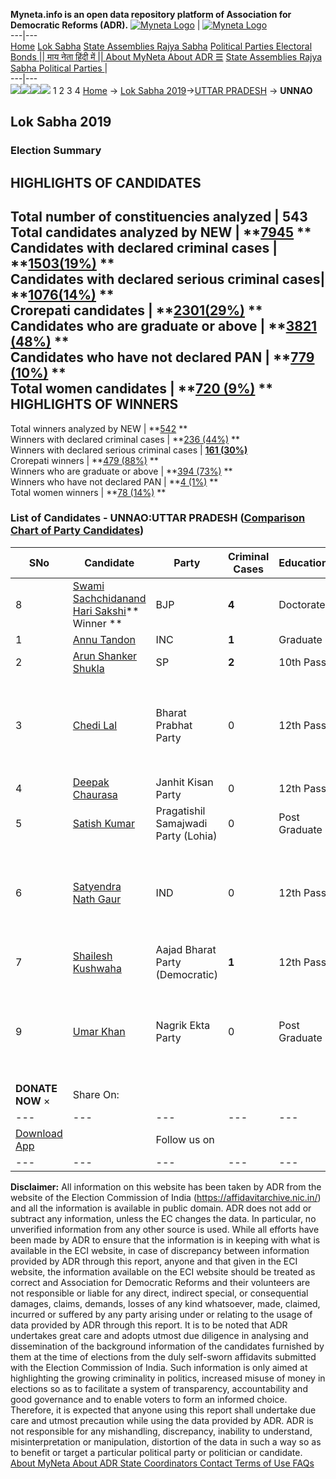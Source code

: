 **Myneta.info is an open data repository platform of Association for Democratic Reforms (ADR).**
[![Myneta Logo](https://www.myneta.info/lib/img/myneta-logo.png)](https://www.myneta.info/) | [![Myneta Logo](https://www.myneta.info/lib/img/adr-logo.png)](https://adrindia.org)  
---|---  
[Home](https://www.myneta.info/) [Lok Sabha](https://www.myneta.info/#ls "Lok Sabha") [ State Assemblies ](https://www.myneta.info/#sa "State Assemblies") [Rajya Sabha](https://www.myneta.info/#rs "Rajya Sabha") [Political Parties ](https://www.myneta.info/party "Political Parties") [ Electoral Bonds ](https://www.myneta.info/electoral_bonds "Electoral Bonds") [ || माय नेता हिंदी में || ](https://translate.google.co.in/translate?prev=hp&hl=en&js=y&u=www.myneta.info&sl=en&tl=hi&history_state0=) [ About MyNeta ](https://adrindia.org/content/about-myneta) [ About ADR ](https://adrindia.org/about-adr/who-we-are) [☰](javascript:void\(0\))
[ State Assemblies ](https://www.myneta.info/#sa "State Assemblies") [ Rajya Sabha ](https://www.myneta.info/#rs "Rajya Sabha") [ Political Parties ](https://www.myneta.info/party "Political Parties")
|   
---|---  
![](https://www.myneta.info/lib/img/banner/banner-1.png)![](https://www.myneta.info/lib/img/banner/banner-2.png)![](https://www.myneta.info/lib/img/banner/banner-3.png)![](https://www.myneta.info/lib/img/banner/banner-4.png)
1  2  3  4 
[Home](https://www.myneta.info/) → [Lok Sabha 2019](https://www.myneta.info/LokSabha2019/)→[UTTAR PRADESH](https://www.myneta.info/LokSabha2019/index.php?action=show_constituencies&state_id=57) → **UNNAO**
### 
## Lok Sabha 2019
###  Election Summary 
HIGHLIGHTS OF CANDIDATES  
---  
Total number of constituencies analyzed |  543   
Total candidates analyzed by NEW | **[7945](https://www.myneta.info/LokSabha2019/index.php?action=summary&subAction=candidates_analyzed&sort=candidate#summary) **  
Candidates with declared criminal cases | **[1503(19%)](https://www.myneta.info/LokSabha2019/index.php?action=summary&subAction=crime&sort=candidate#summary) **  
Candidates with declared serious criminal cases| **[1076(14%)](https://www.myneta.info/LokSabha2019/index.php?action=summary&subAction=serious_crime&sort=candidate#summary) **  
Crorepati candidates | **[2301(29%)](https://www.myneta.info/LokSabha2019/index.php?action=summary&subAction=crorepati&sort=candidate#summary) **  
Candidates who are graduate or above | **[3821 (48%)](https://www.myneta.info/LokSabha2019/index.php?action=summary&subAction=education&sort=candidate#summary) **  
Candidates who have not declared PAN | **[779 (10%)](https://www.myneta.info/LokSabha2019/index.php?action=summary&subAction=without_pan&sort=candidate#summary) **  
Total women candidates | **[720 (9%)](https://www.myneta.info/LokSabha2019/index.php?action=summary&subAction=women_candidate&sort=candidate#summary) **  
HIGHLIGHTS OF WINNERS  
---  
Total winners analyzed by NEW | **[542](https://www.myneta.info/LokSabha2019/index.php?action=summary&subAction=winner_analyzed&sort=candidate#summary) **  
Winners with declared criminal cases | **[236 (44%)](https://www.myneta.info/LokSabha2019/index.php?action=summary&subAction=winner_crime&sort=candidate#summary) **  
Winners with declared serious criminal cases | **[161 (30%)](https://www.myneta.info/LokSabha2019/index.php?action=summary&subAction=winner_serious_crime&sort=candidate#summary)**  
Crorepati winners | **[479 (88%)](https://www.myneta.info/LokSabha2019/index.php?action=summary&subAction=winner_crorepati&sort=candidate#summary) **  
Winners who are graduate or above | **[394 (73%)](https://www.myneta.info/LokSabha2019/index.php?action=summary&subAction=winner_education&sort=candidate#summary) **  
Winners who have not declared PAN | **[4 (1%)](https://www.myneta.info/LokSabha2019/index.php?action=summary&subAction=winner_without_pan&sort=candidate#summary) **  
Total women winners | **[78 (14%)](https://www.myneta.info/LokSabha2019/index.php?action=summary&subAction=winner_women&sort=candidate#summary) **  
### List of Candidates - UNNAO:UTTAR PRADESH ([Comparison Chart of Party Candidates](https://www.myneta.info/LokSabha2019/comparisonchart.php?constituency_id=900))
SNo | Candidate| Party| Criminal Cases| Education| Age| Total Assets| Liabilities  
---|---|---|---|---|---|---|---  
8  | [Swami Sachchidanand Hari Sakshi](https://www.myneta.info/LokSabha2019/candidate.php?candidate_id=9694)** Winner ** | BJP | **4** | Doctorate| 63 | Rs 4,08,86,941 ~ 4 Crore+ | Rs 6,99,025 ~ 6 Lacs+  
1  | [Annu Tandon](https://www.myneta.info/LokSabha2019/candidate.php?candidate_id=9696) | INC | **1** | Graduate| 61 | Rs 81,60,46,184 ~ 81 Crore+ | Rs 9,66,75,048 ~ 9 Crore+  
2  | [Arun Shanker Shukla](https://www.myneta.info/LokSabha2019/candidate.php?candidate_id=11318) | SP | **2** | 10th Pass| 61 | Rs 45,83,67,272 ~ 45 Crore+ | Rs 20,74,764 ~ 20 Lacs+  
3  | [Chedi Lal](https://www.myneta.info/LokSabha2019/candidate.php?candidate_id=9691) | Bharat Prabhat Party | 0 | 12th Pass| 58 | ![](https://myneta.info/image_v2.php?myneta_folder=LokSabha2019&candidate_id=9691&col=ta) | ![](https://myneta.info/image_v2.php?myneta_folder=LokSabha2019&candidate_id=9691&col=lia)  
4  | [Deepak Chaurasa](https://www.myneta.info/LokSabha2019/candidate.php?candidate_id=9697) | Janhit Kisan Party | 0 | 12th Pass| 51 | Rs 75,97,500 ~ 75 Lacs+ | Rs 0 ~   
5  | [Satish Kumar](https://www.myneta.info/LokSabha2019/candidate.php?candidate_id=9692) | Pragatishil Samajwadi Party (Lohia) | 0 | Post Graduate| 56 | Rs 84,90,514 ~ 84 Lacs+ | Rs 3,60,315 ~ 3 Lacs+  
6  | [Satyendra Nath Gaur](https://www.myneta.info/LokSabha2019/candidate.php?candidate_id=11320) | IND | 0 | 12th Pass| 62 | ![](https://myneta.info/image_v2.php?myneta_folder=LokSabha2019&candidate_id=11320&col=ta) | ![](https://myneta.info/image_v2.php?myneta_folder=LokSabha2019&candidate_id=11320&col=lia)  
7  | [Shailesh Kushwaha](https://www.myneta.info/LokSabha2019/candidate.php?candidate_id=9699) | Aajad Bharat Party (Democratic) | **1** | 12th Pass| 42 | Rs 63,62,500 ~ 63 Lacs+ | Rs 20,00,000 ~ 20 Lacs+  
9  | [Umar Khan](https://www.myneta.info/LokSabha2019/candidate.php?candidate_id=11319) | Nagrik Ekta Party | 0 | Post Graduate| 29 | ![](https://myneta.info/image_v2.php?myneta_folder=LokSabha2019&candidate_id=11319&col=ta) | ![](https://myneta.info/image_v2.php?myneta_folder=LokSabha2019&candidate_id=11319&col=lia)  
|  **DONATE NOW** × |  Share On:  | [](https://api.whatsapp.com/send?text=https%3A%2F%2Fmyneta.info%2Fpunjab2022%2Findex.php%3Faction%3Dshow_constituencies%26state_id%3D19) | [](https://www.facebook.com/sharer/sharer.php?u=https%3A%2F%2Fmyneta.info%2Fpunjab2022%2Findex.php%3Faction%3Dshow_constituencies%26state_id%3D19) | [](https://twitter.com/share?url=https%3A%2F%2Fmyneta.info%2Fpunjab2022%2Findex.php%3Faction%3Dshow_constituencies%26state_id%3D19)  
---|---|---|---|---  
| [ Download App ](https://play.google.com/store/apps/details?id=com.webrosoft.myneta1&pcampaignid=pcampaignidMKT-Other-global-all-co-prtnr-py-PartBadge-Mar2515-1) | [](https://play.google.com/store/apps/details?id=com.webrosoft.myneta1&pcampaignid=pcampaignidMKT-Other-global-all-co-prtnr-py-PartBadge-Mar2515-1) |  Follow us on  | [](https://www.facebook.com/adrindia.org/) | [](https://twitter.com/adrspeaks) | [](https://groups.google.com/g/national-election-watch?hl=en&pli=1) | [](https://www.instagram.com/adrspeaks/) | [](https://www.youtube.com/user/adrspeaks) | [](https://sharechat.com/profile/adrspeaks)  
---|---|---|---|---|---|---|---|---  
**Disclaimer:** All information on this website has been taken by ADR from the website of the Election Commission of India (https://affidavitarchive.nic.in/) and all the information is available in public domain. ADR does not add or subtract any information, unless the EC changes the data. In particular, no unverified information from any other source is used. While all efforts have been made by ADR to ensure that the information is in keeping with what is available in the ECI website, in case of discrepancy between information provided by ADR through this report, anyone and that given in the ECI website, the information available on the ECI website should be treated as correct and Association for Democratic Reforms and their volunteers are not responsible or liable for any direct, indirect special, or consequential damages, claims, demands, losses of any kind whatsoever, made, claimed, incurred or suffered by any party arising under or relating to the usage of data provided by ADR through this report. It is to be noted that ADR undertakes great care and adopts utmost due diligence in analysing and dissemination of the background information of the candidates furnished by them at the time of elections from the duly self-sworn affidavits submitted with the Election Commission of India. Such information is only aimed at highlighting the growing criminality in politics, increased misuse of money in elections so as to facilitate a system of transparency, accountability and good governance and to enable voters to form an informed choice. Therefore, it is expected that anyone using this report shall undertake due care and utmost precaution while using the data provided by ADR. ADR is not responsible for any mishandling, discrepancy, inability to understand, misinterpretation or manipulation, distortion of the data in such a way so as to benefit or target a particular political party or politician or candidate. 
[ About MyNeta ](https://adrindia.org/content/about-myneta) [ About ADR ](https://adrindia.org/about-adr/who-we-are) [ State Coordinators ](https://adrindia.org/about-adr/state-coordinators) [ Contact ](https://adrindia.org/contact-us) [ Terms of Use ](https://adrindia.org/content/adr-terms-use) [ FAQs ](https://adrindia.org/content/faqs)

